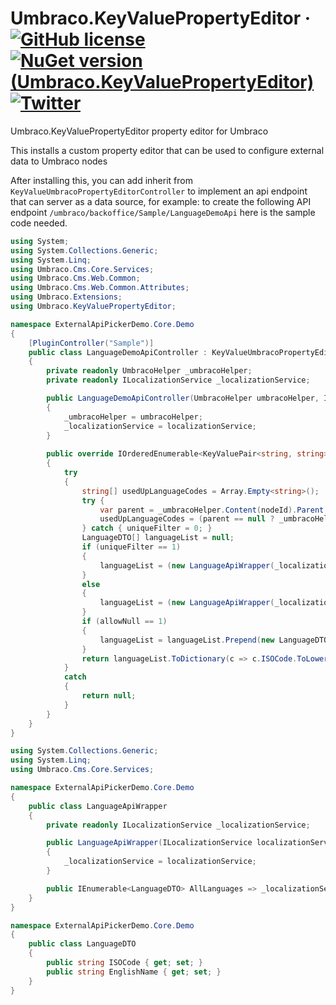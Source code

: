 # Umbraco.KeyValuePropertyEditor &middot; [![GitHub license](https://img.shields.io/badge/license-MIT-blue.svg)](LICENSE) [![NuGet version (Umbraco.KeyValuePropertyEditor)](https://img.shields.io/nuget/v/Umbraco.KeyValuePropertyEditor.svg)](https://www.nuget.org/packages/Umbraco.KeyValuePropertyEditor/) [![Twitter](https://img.shields.io/twitter/follow/cultiv.svg?style=social&label=Follow)](https://twitter.com/intent/follow?screen_name=cultiv)

Umbraco.KeyValuePropertyEditor property editor for Umbraco

This installs a custom property editor that can be used to configure external data to Umbraco nodes

After installing this, you can add inherit from `KeyValueUmbracoPropertyEditorController` to implement an api endpoint that can server as a data source, for example: to create the following API endpoint `/umbraco/backoffice/Sample/LanguageDemoApi` here is the sample code needed.

```csharp
using System;
using System.Collections.Generic;
using System.Linq;
using Umbraco.Cms.Core.Services;
using Umbraco.Cms.Web.Common;
using Umbraco.Cms.Web.Common.Attributes;
using Umbraco.Extensions;
using Umbraco.KeyValuePropertyEditor;

namespace ExternalApiPickerDemo.Core.Demo
{
	[PluginController("Sample")]
	public class LanguageDemoApiController : KeyValueUmbracoPropertyEditorController
	{
		private readonly UmbracoHelper _umbracoHelper;
		private readonly ILocalizationService _localizationService;

		public LanguageDemoApiController(UmbracoHelper umbracoHelper, ILocalizationService localizationService)
		{
			_umbracoHelper = umbracoHelper;
			_localizationService = localizationService;
		}
			
		public override IOrderedEnumerable<KeyValuePair<string, string>> GetKeyValueList(int nodeId, string propertyAlias, int uniqueFilter = 0, int allowNull = 0)
		{
			try
			{
				string[] usedUpLanguageCodes = Array.Empty<string>();
				try {
					var parent = _umbracoHelper.Content(nodeId).Parent;
					usedUpLanguageCodes = (parent == null ? _umbracoHelper.Content(nodeId).Children.Where(c => c.Id != nodeId).Select(c => c.Value<string>(propertyAlias)?.ToLowerInvariant()) : parent.Children.Where(c => c.Id != nodeId).Select(c => c.Value<string>(propertyAlias)?.ToLowerInvariant()).Union(_umbracoHelper.Content(nodeId).Children.Where(c => c.Id != nodeId).Select(c => c.Value<string>(propertyAlias)?.ToLowerInvariant()))).ToArray();
				} catch { uniqueFilter = 0; }
				LanguageDTO[] languageList = null;
				if (uniqueFilter == 1)
				{
					languageList = (new LanguageApiWrapper(_localizationService)).AllLanguages.Where(c => !usedUpLanguageCodes.Contains(c.ISOCode.ToLowerInvariant())).ToArray();
				}
				else
				{
					languageList = (new LanguageApiWrapper(_localizationService)).AllLanguages.ToArray();
				}
				if (allowNull == 1)
				{
					languageList = languageList.Prepend(new LanguageDTO { ISOCode = "", EnglishName = "NONE" }).ToArray();
				}
				return languageList.ToDictionary(c => c.ISOCode.ToLowerInvariant(), c => c.EnglishName).OrderBy(v => v.Value);
			}
			catch
			{
				return null;
			}
		}
	}
}
```

```csharp
using System.Collections.Generic;
using System.Linq;
using Umbraco.Cms.Core.Services;

namespace ExternalApiPickerDemo.Core.Demo
{
	public class LanguageApiWrapper
	{
		private readonly ILocalizationService _localizationService;

		public LanguageApiWrapper(ILocalizationService localizationService)
		{
			_localizationService = localizationService;
		}

		public IEnumerable<LanguageDTO> AllLanguages => _localizationService.GetAllLanguages().Select(l => new LanguageDTO() { ISOCode = l.IsoCode, EnglishName = l.CultureName });
	}
}
```

```csharp
namespace ExternalApiPickerDemo.Core.Demo
{
	public class LanguageDTO
	{
		public string ISOCode { get; set; }
		public string EnglishName { get; set; }
	}
}

```
